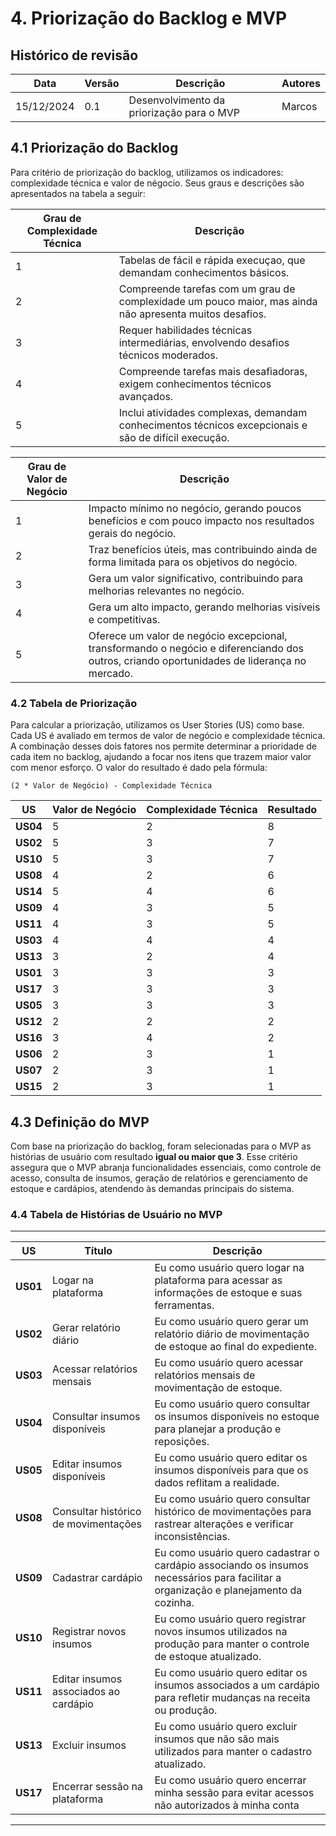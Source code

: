# **4. Priorização do Backlog e MVP**

## Histórico de revisão

|Data      |Versão    |Descrição                                |Autores|
|----------|----------|-----------------------------------------|-------|
|15/12/2024|0.1       |Desenvolvimento da priorização para o MVP|Marcos |

## 4.1 Priorização do Backlog

Para critério de priorização do backlog, utilizamos os indicadores: complexidade técnica e valor de négocio. Seus graus e descrições são apresentados na tabela a seguir:

|Grau de Complexidade Técnica|Descrição|
|----------------------------|---------|
|1                           |Tabelas de fácil e rápida execuçao, que demandam conhecimentos básicos.|
|2                           |Compreende tarefas com um grau de complexidade um pouco maior, mas ainda não apresenta muitos desafios.|
|3                           |Requer habilidades técnicas intermediárias, envolvendo desafios técnicos moderados.|
|4                           |Compreende tarefas mais desafiadoras, exigem conhecimentos técnicos avançados.|
|5                           |Inclui atividades complexas, demandam conhecimentos técnicos excepcionais e são de difícil execução.|

|Grau de Valor de Negócio|Descrição|
|------------------------|---------|
|1                       |Impacto mínimo no negócio, gerando poucos benefícios e com pouco impacto nos resultados gerais do negócio.|
|2                       |Traz benefícios úteis, mas contribuindo ainda de forma limitada para os objetivos do negócio.|
|3                       |Gera um valor significativo, contribuindo para melhorias relevantes no negócio.|
|4                       |Gera um alto impacto, gerando melhorias visíveis e competitivas.|
|5                       |Oferece um valor de negócio excepcional, transformando o negócio e diferenciando dos outros, criando oportunidades de liderança no mercado.|

### 4.2 Tabela de Priorização

Para calcular a priorização, utilizamos os User Stories (US) como base. Cada US é avaliado em termos de valor de negócio e complexidade técnica. A combinação desses dois fatores nos permite determinar a prioridade de cada item no backlog, ajudando a focar nos itens que trazem maior valor com menor esforço. O valor do resultado é dado pela fórmula:

```plaintext
(2 * Valor de Negócio) - Complexidade Técnica
```

| **US**  | **Valor de Negócio** | **Complexidade Técnica** | **Resultado** |
|---------|----------------------|--------------------------|---------------|
| **US04**|5                     |2                         |8              |
| **US02**|5                     |3                         |7              |
| **US10**|5                     |3                         |7              |
| **US08**|4                     |2                         |6              |
| **US14**|5                     |4                         |6              |
| **US09**|4                     |3                         |5              |
| **US11**|4                     |3                         |5              |
| **US03**|4                     |4                         |4              |
| **US13**|3                     |2                         |4              |
| **US01**|3                     |3                         |3              |
| **US17**|3                     |3                         |3              |
| **US05**|3                     |3                         |3              |
| **US12**|2                     |2                         |2              |
| **US16**|3                     |4                         |2              |
| **US06**|2                     |3                         |1              |
| **US07**|2                     |3                         |1              |
| **US15**|2                     |3                         |1              |

## 4.3 Definição do MVP  

Com base na priorização do backlog, foram selecionadas para o MVP as histórias de usuário com resultado **igual ou maior que 3**. Esse critério assegura que o MVP abranja funcionalidades essenciais, como controle de acesso, consulta de insumos, geração de relatórios e gerenciamento de estoque e cardápios, atendendo às demandas principais do sistema.

### 4.4 Tabela de Histórias de Usuário no MVP  

---

| **US**  | **Título**                                | **Descrição**                                                                                 |
|---------|------------------------------------------|---------------------------------------------------------------------------------------------|
| **US01** | Logar na plataforma                      | Eu como usuário quero logar na plataforma para acessar as informações de estoque e suas ferramentas. |
| **US02** | Gerar relatório diário                   | Eu como usuário quero gerar um relatório diário de movimentação de estoque ao final do expediente. |
| **US03** | Acessar relatórios mensais               | Eu como usuário quero acessar relatórios mensais de movimentação de estoque.                 |
| **US04** | Consultar insumos disponíveis            | Eu como usuário quero consultar os insumos disponíveis no estoque para planejar a produção e reposições. |
| **US05** | Editar insumos disponíveis               | Eu como usuário quero editar os insumos disponíveis para que os dados reflitam a realidade.  |
| **US08** | Consultar histórico de movimentações     | Eu como usuário quero consultar histórico de movimentações para rastrear alterações e verificar inconsistências. |
| **US09** | Cadastrar cardápio                       | Eu como usuário quero cadastrar o cardápio associando os insumos necessários para facilitar a organização e planejamento da cozinha. |
| **US10** | Registrar novos insumos                  | Eu como usuário quero registrar novos insumos utilizados na produção para manter o controle de estoque atualizado. |
| **US11** | Editar insumos associados ao cardápio    | Eu como usuário quero editar os insumos associados a um cardápio para refletir mudanças na receita ou produção. |
| **US13** | Excluir insumos                          | Eu como usuário quero excluir insumos que não são mais utilizados para manter o cadastro atualizado. |
| **US17**| Encerrar sessão na plataforma| Eu como usuário quero encerrar minha sessão para evitar acessos não autorizados à minha conta  |

---
